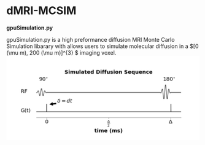# dMRI-MCSIM

__gpuSimulation.py__

gpuSimulation.py is a high preformance diffusion MRI Monte Carlo Simulation libarary with allows users to simulate molecular diffusion in a $[0 (\mu m), 200 (\mu m)]^{3} $ imaging voxel. 
![My Image](figures_for_mcsim/diff_sequence.png)
